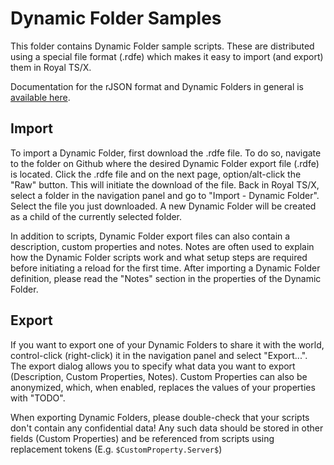 # Dynamic Folder Samples

This folder contains Dynamic Folder sample scripts. These are distributed using a special file format (.rdfe) which makes it easy to import (and export) them in Royal TS/X.

Documentation for the rJSON format and Dynamic Folders in general is [available here](https://www.royalapplications.com/go/rjson-documentation).

## Import

To import a Dynamic Folder, first download the .rdfe file. To do so, navigate to the folder on Github where the desired Dynamic Folder export file (.rdfe) is located. Click the .rdfe file and on the next page, option/alt-click the "Raw" button. This will initiate the download of the file. Back in Royal TS/X, select a folder in the navigation panel and go to "Import - Dynamic Folder". Select the file you just downloaded. A new Dynamic Folder will be created as a child of the currently selected folder.

In addition to scripts, Dynamic Folder export files can also contain a description, custom properties and notes. Notes are often used to explain how the Dynamic Folder scripts work and what setup steps are required before initiating a reload for the first time. After importing a Dynamic Folder definition, please read the "Notes" section in the properties of the Dynamic Folder.

## Export

If you want to export one of your Dynamic Folders to share it with the world, control-click (right-click) it in the navigation panel and select "Export...". The export dialog allows you to specify what data you want to export (Description, Custom Properties, Notes). Custom Properties can also be anonymized, which, when enabled, replaces the values of your properties with "TODO".

When exporting Dynamic Folders, please double-check that your scripts don't contain any confidential data! Any such data should be stored in other fields (Custom Properties) and be referenced from scripts using replacement tokens (E.g. `$CustomProperty.Server$`)
